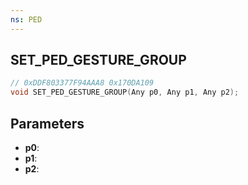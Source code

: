 ```yaml
---
ns: PED
---
```

## SET_PED_GESTURE_GROUP

```c
// 0xDDF803377F94AAA8 0x170DA109
void SET_PED_GESTURE_GROUP(Any p0, Any p1, Any p2);
```

## Parameters
* **p0**:
* **p1**:
* **p2**:
